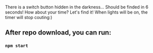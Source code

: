 There is a switch button hidden in the darkness...
Should be finded in 6 seconds! How about your time?
Let's find it!
When lights will be on, the timer will stop couting:) 

## After repo download, you can run:

### `npm start`